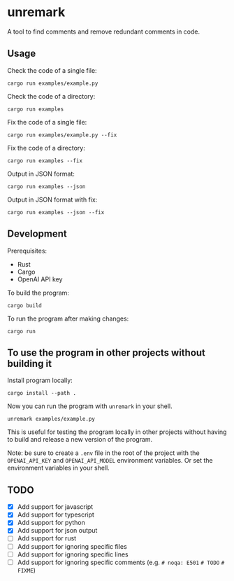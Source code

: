 # unremark

A tool to find comments and remove redundant comments in code.


## Usage

Check the code of a single file:
```
cargo run examples/example.py
```

Check the code of a directory:
```
cargo run examples
```

Fix the code of a single file:
```
cargo run examples/example.py --fix
```

Fix the code of a directory:
```
cargo run examples --fix
```

Output in JSON format:
```
cargo run examples --json
```

Output in JSON format with fix:
```
cargo run examples --json --fix
```

## Development

Prerequisites:
- Rust
- Cargo
- OpenAI API key

To build the program:
```
cargo build
```

To run the program after making changes:
```
cargo run
```

## To use the program in other projects without building it

Install program locally:
```
cargo install --path .
```

Now you can run the program with `unremark` in your shell.
```
unremark examples/example.py
```

This is useful for testing the program locally in other projects without having to build and release a new version of the program.

Note: be sure to create a `.env` file in the root of the project with the `OPENAI_API_KEY` and `OPENAI_API_MODEL` environment variables. Or set the environment variables in your shell.


## TODO
- [x] Add support for javascript
- [x] Add support for typescript
- [x] Add support for python
- [x] Add support for json output
- [ ] Add support for rust
- [ ] Add support for ignoring specific files
- [ ] Add support for ignoring specific lines
- [ ] Add support for ignoring specific comments (e.g. `# noqa: E501` `# TODO` `# FIXME`)
